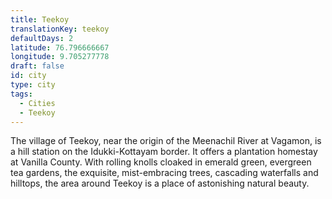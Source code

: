 ```yaml
---
title: Teekoy
translationKey: teekoy
defaultDays: 2
latitude: 76.796666667
longitude: 9.705277778
draft: false
id: city
type: city
tags:
  - Cities
  - Teekoy
---
```

The village of Teekoy, near the origin of the Meenachil River at Vagamon, is a hill station on the Idukki-Kottayam border. It offers a plantation homestay at Vanilla County. With rolling knolls cloaked in emerald green, evergreen tea gardens, the exquisite, mist-embracing trees, cascading waterfalls and hilltops, the area around Teekoy is a place of astonishing natural beauty.
